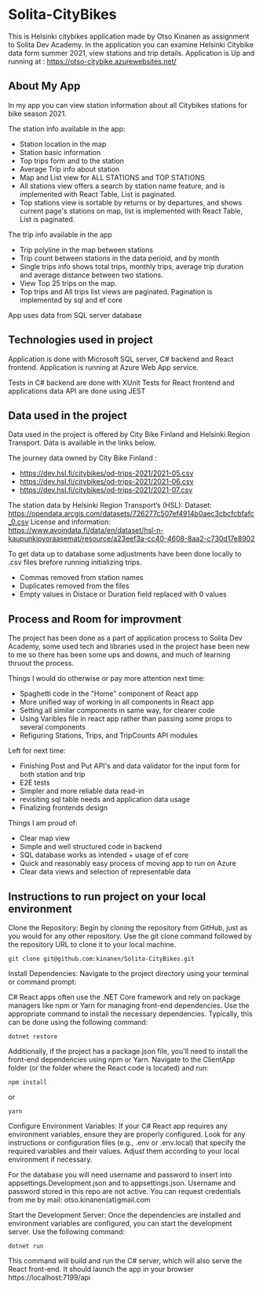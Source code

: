 # Solita-CityBikes
This is Helsinki citybikes application made by Otso Kinanen as assignment to Solita Dev Academy. 
In the application you can examine Helsinki Citybike data form summer 2021, view stations and trip details. 
Application is Up and running at : https://otso-citybike.azurewebsites.net/


## About My App

In my app you can view station information about all Citybikes stations for bike season 2021. 

The station info available in the app: 
  - Station location in the map
  - Station basic information
  - Top trips form and to the station
  - Average Trip info about station
  - Map and List view for ALL STATIONS and TOP STATIONS
  - All stations view offers a search by station name feature, and is implemented with React Table, List is paginated.
  - Top stations view is sortable by returns or by departures, and shows current page's stations on map, list is implemented with React Table, List is paginated.

The trip info available in the app 
  - Trip polyline in the map between stations
  - Trip count between stations in the data perioid, and by month
  - Single trips info shows total trips, monthly trips, average trip duration and average distance between two stations.
  - View Top 25 trips on the map. 
  - Top trips and All trips list views are paginated. Pagination is implemented by sql and ef core

App uses data from SQL server database
  
## Technologies used in project

Application is done with Microsoft SQL server, C# backend and React frontend. 
Application is running at Azure Web App service.

Tests in C# backend are done with XUnit
Tests for React frontend and applications data API are done using JEST 


## Data used in the project

Data used in the project is offered by City Bike Finland and Helsinki Region Transport. Data is available in the links below. 

The journey data owned by City Bike Finland : 
   - https://dev.hsl.fi/citybikes/od-trips-2021/2021-05.csv
   - https://dev.hsl.fi/citybikes/od-trips-2021/2021-06.csv
   - https://dev.hsl.fi/citybikes/od-trips-2021/2021-07.csv
    
The station data by Helsinki Region Transport’s (HSL): 
    Dataset: 
    https://opendata.arcgis.com/datasets/726277c507ef4914b0aec3cbcfcbfafc_0.csv
    License and information:
    https://www.avoindata.fi/data/en/dataset/hsl-n-kaupunkipyoraasemat/resource/a23eef3a-cc40-4608-8aa2-c730d17e8902
    
To get data up to database some adjustments have been done locally to .csv files brefore running initializing trips.
  - Commas removed from station names
  - Duplicates removed from the files 
  - Empty values in Distace or Duration field replaced with 0 values

## Process and Room for improvment
The project has been done as a part of application process to Solita Dev Academy, some used tech and libraries used in the project hase been new to me so there has been some ups and downs, and much of learning thruout the process. 
 
 Things I would do otherwise or pay more attention next time: 
  - Spaghetti code in the "Home" component of React app
  - More unified way of working in all components in React app
  - Setting all similar components in same way, for clearer code
  - Using Varibles file in react app rather than passing some props to several components
  - Refiguring Stations, Trips, and TripCounts API modules

 Left for next time:
  - Finishing Post and Put API's and data validator for the input form for both station and trip
  - E2E tests
  - Simpler and more reliable data read-in
  - revisiting sql table needs and application data usage
  - Finalizing frontends design
  
 Things I am proud of: 
  - Clear map view
  - Simple and well structured code in backend
  - SQL database works as intended + usage of ef core
  - Quick and reasonably easy process of moving app to run on Azure 
  - Clear data views and selection of representable data


## Instructions to run project on your local environment
Clone the Repository: Begin by cloning the repository from GitHub, just as you would for any other repository. Use the git clone command followed by the repository URL to clone it to your local machine.

    git clone git@github.com:kinanen/Solita-CityBikes.git

Install Dependencies: Navigate to the project directory using your terminal or command prompt:

C# React apps often use the .NET Core framework and rely on package managers like npm or Yarn for managing front-end dependencies. Use the appropriate command to install the necessary dependencies. Typically, this can be done using the following command:

    dotnet restore

Additionally, if the project has a package.json file, you'll need to install the front-end dependencies using npm or Yarn. Navigate to the ClientApp folder (or the folder where the React code is located) and run:

    npm install

or

    yarn

Configure Environment Variables: If your C# React app requires any environment variables, ensure they are properly configured. Look for any instructions or configuration files (e.g., .env or .env.local) that specify the required variables and their values. Adjust them according to your local environment if necessary.

For the database you will need username and password to insert into appsettings.Development.json and to appsettings.json. Username and password stored in this repo are not active. You can request credentials from me by mail: 
otso.kinanen(at)gmail.com

Start the Development Server: Once the dependencies are installed and environment variables are configured, you can start the development server. Use the following command:

    dotnet run

This command will build and run the C# server, which will also serve the React front-end. It should launch the app in your browser https://localhost:7199/api 

